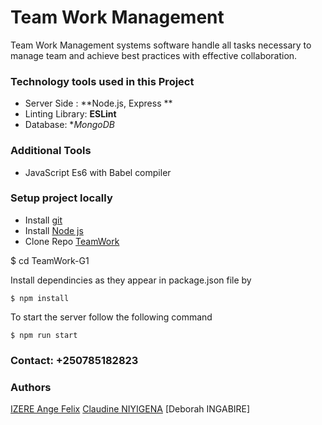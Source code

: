 # Team Work Management
Team Work Management systems software handle all tasks necessary to manage team and achieve best practices with effective collaboration.

### Technology tools used in this Project

* Server Side : **Node.js, Express **
* Linting Library: **ESLint**
* Database: **MongoDB*

### Additional Tools

* JavaScript Es6 with Babel compiler


### Setup project locally

* Install [git](https://git-scm.com/downloads)
* Install [Node js](https://nodejs.org/en/)
* Clone Repo [TeamWork](https://github.com/Vi-La/TeamWork-G1)



$ cd TeamWork-G1

Install dependincies as they appear in package.json file by

```
$ npm install
```
To start the server follow the following command

```
$ npm run start
```


### Contact: +250785182823 
### Authors
[IZERE Ange Felix](https://github.com/Angelus123)
[Claudine NIYIGENA](https://github.com/claudinenic)
[Deborah INGABIRE]

